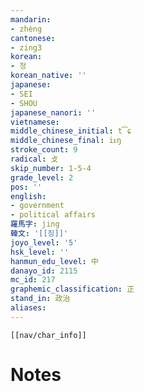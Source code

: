 ```yaml
---
mandarin:
- zhèng
cantonese:
- zing3
korean:
- 정
korean_native: ''
japanese:
- SEI
- SHOU
japanese_nanori: ''
vietnamese:
middle_chinese_initial: t͡ɕ
middle_chinese_final: iᴇŋ
stroke_count: 9
radical: 攴
skip_number: 1-5-4
grade_level: 2
pos: ''
english:
- government
- political affairs
羅馬字: jing
韓文: '[[징]]'
joyo_level: '5'
hsk_level: ''
hanmun_edu_level: 中
danayo_id: 2115
mc_id: 217
graphemic_classification: 正
stand_in: 政治
aliases:
---
```

```meta-bind-embed
[[nav/char_info]]
```

# Notes
